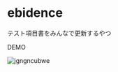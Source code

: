 # ebidence
テスト項目書をみんなで更新するやつ

DEMO

![jgngncubwe](https://cloud.githubusercontent.com/assets/3132889/7800712/a16bff78-0354-11e5-9db2-c09ec9a59ac3.gif)
